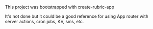 This project was bootstrapped with create-rubric-app

It's not done but it could be a good reference for using App router with server actions, cron jobs, KV, sms, etc.
